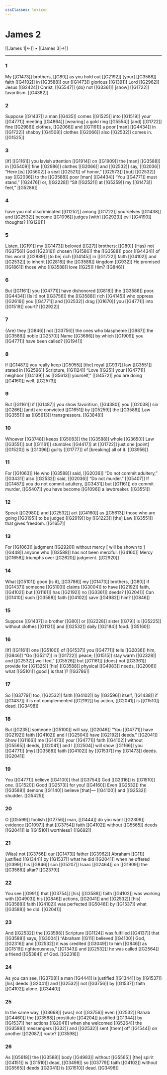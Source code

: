 ```yaml
---
cssClasses: lexicon
---
```


# James 2

[[James 1|←]] • [[James 3|→]]

---

### 1
My [[G1473]] brothers, [[G80]] as you hold out [[G2192]] [your] [[G3588]] faith [[G4102]] in [[G3588]] our [[G1473]] glorious [[G1391]] Lord [[G2962]] Jesus [[G2424]] Christ, [[G5547]] {do} not [[G3361]] [show] [[G1722]] favoritism. [[G4382]]

### 2
Suppose [[G1437]] a man [[G435]] comes [[G1525]] into [[G1519]] your [[G4771]] meeting [[G4864]] [wearing] a gold ring [[G5554]] [and] [[G1722]] fine [[G2986]] clothes, [[G2066]] and [[G1161]] a poor [man] [[G4434]] in [[G1722]] shabby [[G4508]] clothes [[G2066]] also [[G2532]] comes in. [[G1525]]

### 3
[If] [[G1161]] you lavish attention [[G1914]] on [[G1909]] the [man] [[G3588]] in [[G5409]] fine [[G2986]] clothes [[G2066]] and [[G2532]] say, [[G2036]] “Here [is] [[G5602]] a seat [[G2521]] of honor,” [[G2573]] [but] [[G2532]] say [[G2036]] to the [[G3588]] poor [man] [[G4434]] “You [[G4771]] must stand,” [[G2476]] or, [[G2228]] “Sit [[G2521]] at [[G5259]] my [[G1473]] feet,” [[G5286]]

### 4
have you not discriminated [[G1252]] among [[G1722]] yourselves [[G1438]] and [[G2532]] become [[G1096]] judges [with] [[G2923]] evil [[G4190]] thoughts? [[G1261]]

### 5
Listen, [[G191]] my [[G1473]] beloved [[G27]] brothers: [[G80]] {Has} not [[G3756]] God [[G2316]] chosen [[G1586]] the [[G3588]] poor [[G4434]] of this world [[G2889]] [to be] rich [[G4145]] in [[G1722]] faith [[G4102]] and [[G2532]] to inherit [[G2818]] the [[G3588]] kingdom [[G932]] He promised [[G1861]] those who [[G3588]] love [[G25]] Him? [[G846]]

### 6
But [[G1161]] you [[G4771]] have dishonored [[G818]] the [[G3588]] poor. [[G4434]] [Is it] not [[G3756]] the [[G3588]] rich [[G4145]] who oppress [[G2616]] you [[G4771]] and [[G2532]] drag [[G1670]] you [[G4771]] into [[G1519]] court? [[G2922]]

### 7
{Are} they [[G846]] not [[G3756]] the ones who blaspheme [[G987]] the [[G3588]] noble [[G2570]] Name [[G3686]] by which [[G1909]] you [[G4771]] have been called? [[G1941]]

### 8
If [[G1487]] you really keep [[G5055]] [the] royal [[G937]] law [[G3551]] stated in [[G2596]] Scripture, [[G1124]] “Love [[G25]] your [[G4771]] neighbor [[G4139]] as [[G5613]] yourself,” [[G4572]] you are doing [[G4160]] well. [[G2573]]

### 9
But [[G1161]] if [[G1487]] you show favoritism, [[G4380]] you [[G2038]] sin [[G266]] [and] are convicted [[G1651]] by [[G5259]] the [[G3588]] Law [[G3551]] as [[G5613]] transgressors. [[G3848]]

### 10
Whoever [[G3748]] keeps [[G5083]] the [[G3588]] whole [[G3650]] Law [[G3551]] but [[G1161]] stumbles [[G4417]] at [[G1722]] just one [point] [[G1520]] is [[G1096]] guilty [[G1777]] of [breaking] all of it. [[G3956]]

### 11
For [[G1063]] He who [[G3588]] said, [[G2036]] “Do not commit adultery,” [[G3431]] also [[G2532]] said, [[G2036]] “Do not murder.” [[G5407]] If [[G1487]] you do not commit adultery, [[G3431]] but [[G1161]] do commit murder, [[G5407]] you have become [[G1096]] a lawbreaker. [[G3551]]

### 12
Speak [[G2980]] and [[G2532]] act [[G4160]] as [[G5613]] those who are going [[G3195]] to be judged [[G2919]] by [[G1223]] [the] Law [[G3551]] that gives freedom. [[G1657]]

### 13
For [[G1063]] judgment [[G2920]] without mercy [ will be shown to ] [[G448]] anyone who [[G3588]] has not been merciful. [[G4160]] Mercy [[G1656]] triumphs over [[G2620]] judgment. [[G2920]]

### 14
What [[G5101]] good [is it], [[G3786]] my [[G1473]] brothers, [[G80]] if [[G1437]] someone [[G5100]] claims [[G3004]] to have [[G2192]] faith, [[G4102]] but [[G1161]] has [[G2192]] no [[G3361]] deeds? [[G2041]] Can [[G1410]] such [[G3588]] faith [[G4102]] save [[G4982]] him? [[G846]]

### 15
Suppose [[G1437]] a brother [[G80]] or [[G2228]] sister [[G79]] is [[G5225]] without clothes [[G1131]] and [[G2532]] daily [[G2184]] food. [[G5160]]

### 16
[If] [[G1161]] one [[G5100]] of [[G1537]] you [[G4771]] tells [[G2036]] him, [[G846]] “Go [[G5217]] in [[G1722]] peace; [[G1515]] stay warm [[G2328]] and [[G2532]] well fed,” [[G5526]] but [[G1161]] {does} not [[G3361]] provide for [[G1325]] [his] [[G3588]] physical [[G4983]] needs, [[G2006]] what [[G5101]] good [ is that ]? [[G3786]]

### 17
So [[G3779]] too, [[G2532]] faith [[G4102]] by [[G2596]] itself, [[G1438]] if [[G1437]] it is not complemented [[G2192]] by action, [[G2041]] is [[G1510]] dead. [[G3498]]

### 18
But [[G235]] someone [[G5100]] will say, [[G2046]] “You [[G4771]] have [[G2192]] faith [[G4102]] and I [[G2504]] have [[G2192]] deeds.” [[G2041]] Show [[G1166]] me [[G1473]] your [[G4771]] faith [[G4102]] without [[G5565]] deeds, [[G2041]] and I [[G2504]] will show [[G1166]] you [[G4771]] [my] [[G3588]] faith [[G4102]] by [[G1537]] my [[G1473]] deeds. [[G2041]]

### 19
You [[G4771]] believe [[G4100]] that [[G3754]] God [[G2316]] is [[G1510]] one. [[G1520]] Good [[G2573]] for you! [[G4160]] Even [[G2532]] the [[G3588]] demons [[G1140]] believe [that]— [[G4100]] and [[G2532]] shudder. [[G5425]]

### 20
O [[G5599]] foolish [[G2756]] man, [[G444]] do you want [[G2309]] evidence [[G1097]] that [[G3754]] faith [[G4102]] without [[G5565]] deeds [[G2041]] is [[G1510]] worthless? [[G692]]

### 21
{Was} not [[G3756]] our [[G1473]] father [[G3962]] Abraham [[G11]] justified [[G1344]] by [[G1537]] what he did [[G2041]] when he offered [[G399]] his [[G846]] son [[G5207]] Isaac [[G2464]] on [[G1909]] the [[G3588]] altar? [[G2379]]

### 22
You see [[G991]] that [[G3754]] [his] [[G3588]] faith [[G4102]] was working with [[G4903]] his [[G846]] actions, [[G2041]] and [[G2532]] [his] [[G3588]] faith [[G4102]] was perfected [[G5048]] by [[G1537]] what [[G3588]] he did. [[G2041]]

### 23
And [[G2532]] the [[G3588]] Scripture [[G1124]] was fulfilled [[G4137]] that [[G3588]] says, [[G3004]] “Abraham [[G11]] believed [[G4100]] God, [[G2316]] and [[G2532]] it was credited [[G3049]] to him [[G846]] as [[G1519]] righteousness,” [[G1343]] and [[G2532]] he was called [[G2564]] a friend [[G5384]] of God. [[G2316]]

### 24
As you can see, [[G3708]] a man [[G444]] is justified [[G1344]] by [[G1537]] [his] deeds [[G2041]] and [[G2532]] not [[G3756]] by [[G1537]] faith [[G4102]] alone. [[G3440]]

### 25
In the same way, [[G3668]] {was} not [[G3756]] even [[G2532]] Rahab [[G4460]] the [[G3588]] prostitute [[G4204]] justified [[G1344]] by [[G1537]] her actions [[G2041]] when she welcomed [[G5264]] the [[G3588]] messengers [[G32]] and [[G2532]] sent [them] off [[G1544]] on another [[G2087]] route? [[G3598]]

### 26
As [[G5618]] the [[G3588]] body [[G4983]] without [[G5565]] [the] spirit [[G4151]] is [[G1510]] dead, [[G3498]] so [[G3779]] faith [[G4102]] without [[G5565]] deeds [[G2041]] is [[G1510]] dead. [[G3498]]

